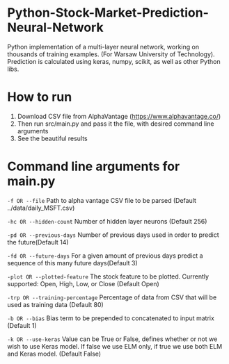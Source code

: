 # Python-Stock-Market-Prediction-Neural-Network
Python implementation of a multi-layer neural network, working on thousands of training examples. (For Warsaw University of Technology). Prediction is calculated using keras, numpy, scikit, as well as other Python libs.

# How to run
1. Download CSV file from AlphaVantage (https://www.alphavantage.co/)
2. Then run src/main.py and pass it the file, with desired command line arguments
3. See the beautiful results

# Command line arguments for main.py

```-f OR --file```
Path to alpha vantage CSV file to be parsed (Default ../data/daily_MSFT.csv)

```-hc OR --hidden-count```
Number of hidden layer neurons (Default 256)

```-pd OR --previous-days```
Number of previous days used in order to predict the future(Default 14)

```-fd OR --future-days```
For a given amount of previous days predict a sequence of this many future days(Default 3)

```-plot OR --plotted-feature```
The stock feature to be plotted. Currently supported: Open, High, Low, or Close (Default Open)

```-trp OR --training-percentage```
Percentage of data from CSV that will be used as training data (Default 80)

```-b OR --bias```
Bias term to be prepended to concatenated to input matrix (Default 1)


```-k OR --use-keras```
Value can be True or False, defines whether or not we wish to use Keras model. If false we use ELM only, if true we use both ELM and Keras model. (Default False)
